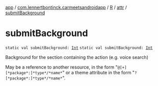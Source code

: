 [app](../../../index.md) / [com.lennertbontinck.carmeetsandroidapp](../../index.md) / [R](../index.md) / [attr](index.md) / [submitBackground](./submit-background.md)

# submitBackground

`static val submitBackground: `[`Int`](https://kotlinlang.org/api/latest/jvm/stdlib/kotlin/-int/index.html)
`static val submitBackground: `[`Int`](https://kotlinlang.org/api/latest/jvm/stdlib/kotlin/-int/index.html)

Background for the section containing the action (e.g. voice search)

May be a reference to another resource, in the form "`@[+][*package*:]*type*/*name*`" or a theme attribute in the form "`?[*package*:]*type*/*name*`".

